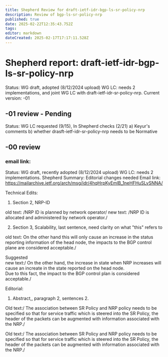 ```yaml
---
title: Shepherd Review for draft-ietf-idr-bgp-ls-sr-policy-nrp
description: Review of bgp-ls-sr-policy-nrp
published: true
date: 2025-02-22T12:35:43.752Z
tags: 
editor: markdown
dateCreated: 2025-02-17T17:17:11.528Z
---
```


# Shepherd report: draft-ietf-idr-bgp-ls-sr-policy-nrp

Status: WG draft, adopted (8/12/2024 upload)
WG LC: needs 2 implementations, and joint WG LC with draft-ietf-idr-sr-policy-nrp. 
Current version: -01 


## -01 review - Pending 

Status: WG LC requested (9/15), In Shepherd checks (2/21) 
a) Keyur's comments 
b) whether  drasft-ietf-idr-sr-policy-nrp needs to be Normative 
 
## -00 review 
### email link: 

Status: WG draft, recently adopted (8/12/2024 upload)
WG LC: needs 2 implementations. 
Shepherd Summary: Editorial changes needed
Email link: https://mailarchive.ietf.org/arch/msg/idr/4hqHrpKyEmlB_1neHFHuSLvSNNA/


Technical Edits: 
1. Section 2, NRP-ID 

old text: /NRP ID is planned by network operator/
new text: /NRP ID is allocated and administered by network operator./ 

2. Section 3, Scalability, last sentence, need clarity on what "this" refers to

old text: On the other hand this will only cause an increase 
          in the status reporting information of the head node, 
		  the impacts to the BGP control plane are considered acceptable./

Suggested 	  
new text:/ On the other hand, the increase in state when NRP increases will 
           cause an increate in the state reported on the head node.  
		   Due to this fact, the impact to the BGP control plan is considered
		   acceptable./ 
       
       
 Editorial: 
 1. Abstract,, paragraph 2, sentences 2. 

Old text:/ The association between SR Policy and NRP policy needs to be 
specified so that for service traffic which is steered into the SR Policy, 
the header of the packets can be augmented with information associated with 
the NRP./

Old text:/ The association between SR Policy and NRP policy needs to be 
specified so that for service traffic which is steered into the SR Policy, 
the header of the packets can be augmented with information associated with 
the NRP./
